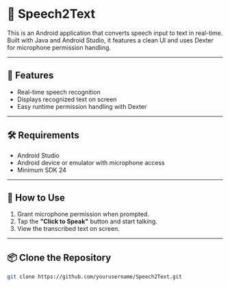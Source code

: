 # 🎤 Speech2Text

This is an Android application that converts speech input to text in real-time. Built with Java and Android Studio, it features a clean UI and uses Dexter for microphone permission handling.

---

## 🧩 Features

* Real-time speech recognition
* Displays recognized text on screen
* Easy runtime permission handling with Dexter

---

## 🛠 Requirements

* Android Studio
* Android device or emulator with microphone access
* Minimum SDK 24

---

## 🚀 How to Use

1. Grant microphone permission when prompted.
2. Tap the **"Click to Speak"** button and start talking.
3. View the transcribed text on screen.

---

## 📦 Clone the Repository

```bash
git clone https://github.com/yourusername/Speech2Text.git
```

